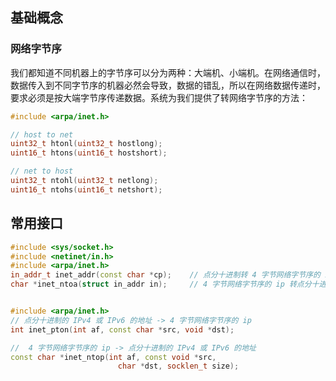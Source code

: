 

## **基础概念**



### **网络字节序**

我们都知道不同机器上的字节序可以分为两种：大端机、小端机。在网络通信时，数据传入到不同字节序的机器必然会导致，数据的错乱，所以在网络数据传递时，要求必须是按大端字节序传递数据。系统为我们提供了转网络字节序的方法：


```cpp
#include <arpa/inet.h>

// host to net
uint32_t htonl(uint32_t hostlong);
uint16_t htons(uint16_t hostshort);

// net to host
uint32_t ntohl(uint32_t netlong);
uint16_t ntohs(uint16_t netshort);
```

## **常用接口**


```cpp
#include <sys/socket.h>
#include <netinet/in.h>
#include <arpa/inet.h>
in_addr_t inet_addr(const char *cp);    // 点分十进制转 4 字节网络字节序的 ip
char *inet_ntoa(struct in_addr in);     // 4 字节网络字节序的 ip 转点分十进制字符串


#include <arpa/inet.h>
// 点分十进制的 IPv4 或 IPv6 的地址 -> 4 字节网络字节序的 ip
int inet_pton(int af, const char *src, void *dst);  

//  4 字节网络字节序的 ip -> 点分十进制的 IPv4 或 IPv6 的地址
const char *inet_ntop(int af, const void *src,
                        char *dst, socklen_t size);

```

